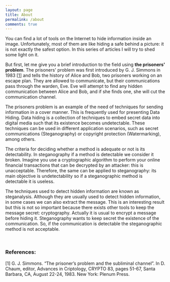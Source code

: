 ```yaml
---
layout: page
title: About
permalink: /about
comments: true
---
```



You can find a lot of tools on the Internet to hide information inside an image. Unfortunately, most of them are like 
hiding a safe behind a picture: it is not exactly the safest option. In this series of articles I will try to shed some light on it.

But first, let me give you a brief introduction to the field using **the prisoners' problem**. The prisoners' problem was first introduced by G. J. Simmons in 1983 [[1](#references)] and tells the history of Alice and Bob, two prisoners working on an escape plan. They are allowed to communicate, but their communications pass through the warden, Eve. Eve will attempt to find any hidden communication between Alice and Bob, and if she finds one, she will cut the communication channel. 

The prisoners problem is an example of the need of techniques for sending information in a cover manner. This is frequently used for presenting Data Hiding. Data hiding is a collection of techniques to embed secret data into digital media such that its existence becomes undetectable. These techniques can be used in different application scenarios, such as secret communications (Steganography) or copyright protection (Watermarking), among others. 

The criteria for deciding whether a method is adequate or not is its detectability. In steganography if a method is detectable we consider it broken. Imagine you use a cryptographic algorithm to perform your online financial transactions that can be decrypted by an attacker: this is unacceptable. Therefore, the same can be applied to steganography: its main objective is undetectability so if a steganographic method is detectable it is useless. 

The techniques used to detect hidden information are known as steganalysis. Although they are usually used to detect hidden information, in some cases we can also extract the message. This is an interesting result but this is not so important because there exists other tools to keep the message secret: cryptography. Actually it is usual to encrypt a message before hiding it. Steganography wants to keep secret the existence of the communication. So, if the communication is detectable the steganographic method is not acceptable. 

<br>

### References: 

[1] G. J. Simmons. “The prisoner’s problem and the subliminal channel”. In D. Chaum, editor, Advances in Criptology, CRYPTO 83, pages 51-67, Santa Barbara, CA, August 22-24, 1983. New York: Plenum Press.


